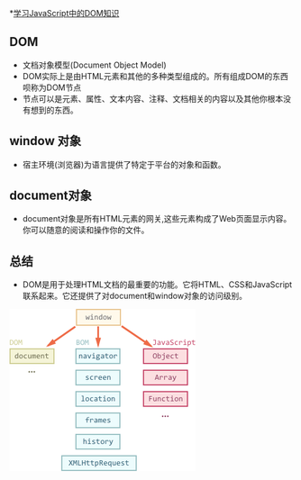 *[学习JavaScript中的DOM知识](s://www.w3cplus.com/javascript/DOM-manipulation-tutorial-series.html)
## DOM
* 文档对象模型(Document Object Model)
* DOM实际上是由HTML元素和其他的多种类型组成的。所有组成DOM的东西呗称为DOM节点
* 节点可以是元素、属性、文本内容、注释、文档相关的内容以及其他你根本没有想到的东西。
## window 对象
* 宿主环境(浏览器)为语言提供了特定于平台的对象和函数。
## document对象
* document对象是所有HTML元素的网关,这些元素构成了Web页面显示内容。你可以随意的阅读和操作你的文件。
## 总结
* DOM是用于处理HTML文档的最重要的功能。它将HTML、CSS和JavaScript联系起来。它还提供了对document和window对象的访问级别。

![](https://raw.githubusercontent.com/1391020381/Web-Foundation/master/articles/BomAndDom/img/browser-dom-5.png)